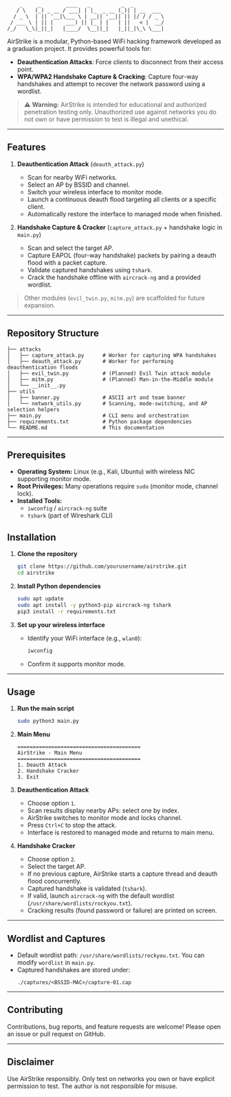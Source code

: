 ```
    _     _        ____   _          _  _
   / \   (_) _ __ / ___| | |_  _ __ (_)| | __  ___ 
  / _ \  | || '__|\___ \ | __|| '__|| || |/ / / _ \
 / ___ \ | || |    ___) || |_ | |   | ||   < |  __/
/_/   \_\|_||_|   |____/  \__||_|   |_||_|\_\ \___|
```

AirStrike is a modular, Python-based WiFi hacking framework developed as a graduation project. It provides powerful tools for:

- **Deauthentication Attacks**: Force clients to disconnect from their access point.
- **WPA/WPA2 Handshake Capture & Cracking**: Capture four-way handshakes and attempt to recover the network password using a wordlist.

> ⚠️ **Warning:** AirStrike is intended for educational and authorized penetration testing only. Unauthorized use against networks you do not own or have permission to test is illegal and unethical.

---

## Features

1. **Deauthentication Attack** (`deauth_attack.py`)

   - Scan for nearby WiFi networks.
   - Select an AP by BSSID and channel.
   - Switch your wireless interface to monitor mode.
   - Launch a continuous deauth flood targeting all clients or a specific client.
   - Automatically restore the interface to managed mode when finished.

2. **Handshake Capture & Cracker** (`capture_attack.py` + handshake logic in `main.py`)

   - Scan and select the target AP.
   - Capture EAPOL (four-way handshake) packets by pairing a deauth flood with a packet capture.
   - Validate captured handshakes using `tshark`.
   - Crack the handshake offline with `aircrack-ng` and a provided wordlist.

> Other modules (`evil_twin.py`, `mitm.py`) are scaffolded for future expansion.

---

## Repository Structure

```
├── attacks
│   ├── capture_attack.py      # Worker for capturing WPA handshakes
│   ├── deauth_attack.py       # Worker for performing deauthentication floods
│   ├── evil_twin.py           # (Planned) Evil Twin attack module
│   ├── mitm.py                # (Planned) Man-in-the-Middle module
│   └── __init__.py
├── utils
│   ├── banner.py              # ASCII art and team banner
│   └── network_utils.py       # Scanning, mode-switching, and AP selection helpers
├── main.py                    # CLI menu and orchestration
├── requirements.txt           # Python package dependencies
└── README.md                  # This documentation
```

---

## Prerequisites

- **Operating System:** Linux (e.g., Kali, Ubuntu) with wireless NIC supporting monitor mode.
- **Root Privileges:** Many operations require `sudo` (monitor mode, channel lock).
- **Installed Tools:**
  - `iwconfig` / `aircrack-ng` suite
  - `tshark` (part of Wireshark CLI)

## Installation

1. **Clone the repository**

   ```bash
   git clone https://github.com/yourusername/airstrike.git
   cd airstrike
   ```

2. **Install Python dependencies**

   ```bash
   sudo apt update
   sudo apt install -y python3-pip aircrack-ng tshark
   pip3 install -r requirements.txt
   ```

3. **Set up your wireless interface**

   - Identify your WiFi interface (e.g., `wlan0`):
     ```bash
     iwconfig
     ```
   - Confirm it supports monitor mode.

---

## Usage

1. **Run the main script**

   ```bash
   sudo python3 main.py
   ```

2. **Main Menu**

   ```text
   ========================================
   AirStrike - Main Menu
   ========================================
   1. Deauth Attack
   2. Handshake Cracker
   3. Exit
   ```

3. **Deauthentication Attack**

   - Choose option `1`.
   - Scan results display nearby APs: select one by index.
   - AirStrike switches to monitor mode and locks channel.
   - Press `Ctrl+C` to stop the attack.
   - Interface is restored to managed mode and returns to main menu.

4. **Handshake Cracker**

   - Choose option `2`.
   - Select the target AP.
   - If no previous capture, AirStrike starts a capture thread and deauth flood concurrently.
   - Captured handshake is validated (`tshark`).
   - If valid, launch `aircrack-ng` with the default wordlist (`/usr/share/wordlists/rockyou.txt`).
   - Cracking results (found password or failure) are printed on screen.

---

## Wordlist and Captures

- Default wordlist path: `/usr/share/wordlists/rockyou.txt`. You can modify `wordlist` in `main.py`.
- Captured handshakes are stored under:
  ```
  ./captures/<BSSID-MAC>/capture-01.cap
  ```

---

## Contributing

Contributions, bug reports, and feature requests are welcome! Please open an issue or pull request on GitHub.

---

## Disclaimer

Use AirStrike responsibly. Only test on networks you own or have explicit permission to test. The author is not responsible for misuse.
